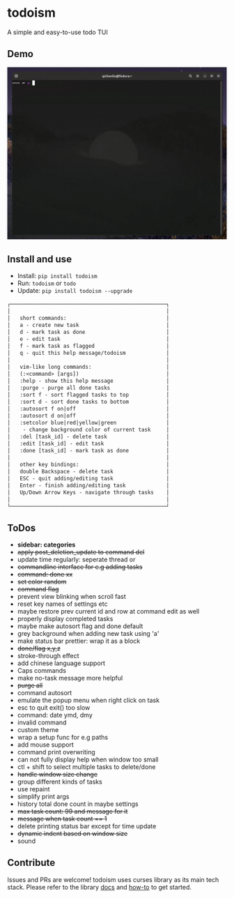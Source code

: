 # todoism

A simple and easy-to-use todo TUI

## Demo

![UI](./assets/demo.gif)

## Install and use

- Install: `pip install todoism`
- Run: `todoism` or `todo`
- Update: `pip install todoism --upgrade`

```
┌──────────────────────────────────────────────────┐
│                                                  │
│   short commands:                                │
│   a - create new task                            │
│   d - mark task as done                          │
│   e - edit task                                  │
│   f - mark task as flagged                       │
│   q - quit this help message/todoism             │
│                                                  │
│   vim-like long commands:                        │            
│   (:<command> [args])                            │
│   :help - show this help message                 │
│   :purge - purge all done tasks                  │
│   :sort f - sort flagged tasks to top            │
│   :sort d - sort done tasks to bottom            │
│   :autosort f on|off                             │
│   :autosort d on|off                             │
│   :setcolor blue|red|yellow|green                │
│    - change background color of current task     │
│   :del [task_id] - delete task                   │
│   :edit [task_id] - edit task                    │
│   :done [task_id] - mark task as done            │
│                                                  │
│   other key bindings:                            │
│   double Backspace - delete task                 │
│   ESC - quit adding/editing task                 │
│   Enter - finish adding/editing task             │
│   Up/Down Arrow Keys - navigate through tasks    │
│                                                  │
└──────────────────────────────────────────────────┘
```

## ToDos

- **sidebar: categories**
- ~~apply post_deletion_update to command del~~
- update time regularly: seperate thread or
- ~~commandline interface for e.g adding tasks~~
- ~~command: done xx~~
- ~~set color random~~
- ~~command flag~~
- prevent view blinking when scroll fast
- reset key names of settings etc
- maybe restore prev current id and row at command edit as well
- properly display completed tasks
- maybe make autosort flag and done default
- grey background when adding new task using 'a'
- make status bar prettier: wrap it as a block
- ~~done/flag x,y,z~~
- stroke-through effect
- add chinese language support
- Caps commands
- make no-task message more helpful
- ~~purge all~~
- command autosort
- emulate the popup menu when right click on task 
- esc to quit exit() too slow
- command: date ymd, dmy
- invalid command
- custom theme
- wrap a setup func for e.g paths
- add mouse support
- command print overwriting
- can not fully display help when window too small
- ctl + shift to select multiple tasks to delete/done
- ~~handle window size change~~
- group different kinds of tasks
- use repaint
- simplify print args
- history total done count in maybe settings
- ~~max task count: 99 and message for it~~
- ~~message when task count == 1~~
- delete printing status bar except for time update
- ~~dynamic indent based on window size~~
- sound

## Contribute

Issues and PRs are welcome! todoism uses curses library as its main tech stack. Please refer to the library [docs](https://docs.python.org/3/library/curses.html#module-curses) and [how-to](https://docs.python.org/3/howto/curses.html) to get started.
